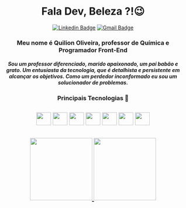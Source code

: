 <h1 align="center">Fala Dev, Beleza ?!😉</h1>

<div align="center">
 
 [![Linkedin Badge](https://img.shields.io/badge/-LinkedIn-6633cc?style=flat-square&logo=Linkedin&logoColor=white&link=https://www.linkedin.com/in/quilion7/)](https://www.linkedin.com/in/quilion7/)
[![Gmail Badge](https://img.shields.io/badge/-quilbrub@gmail.com-6633cc?style=flat-square&logo=Gmail&logoColor=white&link=mailto:quilbrub@gmail.com)](mailto:quilbrub@gmail.com)

</div>



<h3 align="center">Meu nome é Quilion Oliveira, professor de Química e Programador Front-End</h3>

<h5 align="center">
Sou um professor diferenciado, marido apaixonado, um pai babão e grato. Um entusiasta da tecnologia, que é detalhista e persistente em alcançar os objetivos. Como um perdedor inconformado eu sou um solucionador de problemas.
</h5>

<h3 align="center"> Principais Tecnologias 🚀</h3>

<h2 align="center">
   <img width=40 height=35 src="https://cdn.jsdelivr.net/gh/devicons/devicon/icons/javascript/javascript-original.svg" />
   <img width=40 height=35 src="https://cdn.jsdelivr.net/gh/devicons/devicon/icons/typescript/typescript-original.svg" />
   <img width=40 height=35 src="https://cdn.jsdelivr.net/gh/devicons/devicon/icons/tailwindcss/tailwindcss-plain.svg" />
   <img width=40 height=35 src="https://cdn.jsdelivr.net/gh/devicons/devicon/icons/react/react-original.svg" />
   <img width=40 height=35 src="https://cdn.jsdelivr.net/gh/devicons/devicon/icons/nextjs/nextjs-original.svg" />
   <img width=40 height=35 src="https://cdn.jsdelivr.net/gh/devicons/devicon/icons/firebase/firebase-plain.svg" />
   <img width=40 height=35 src="https://cdn.jsdelivr.net/gh/devicons/devicon/icons/nodejs/nodejs-original.svg" />
</h2>

<h2 align="center">
  <a href="https://github.com/QuiLion7">
  <img height="170em" src="https://github-readme-stats-sigma-five.vercel.app/api?username=QuiLion7&show_icons=true&theme=highcontrast&include_all_commits=true&count_private=true"/>
  <img height="170em" src="https://github-readme-stats-sigma-five.vercel.app/api/top-langs/?username=QuiLion7&layout=compact&langs_count=6&theme=highcontrast"/>
</h2>
